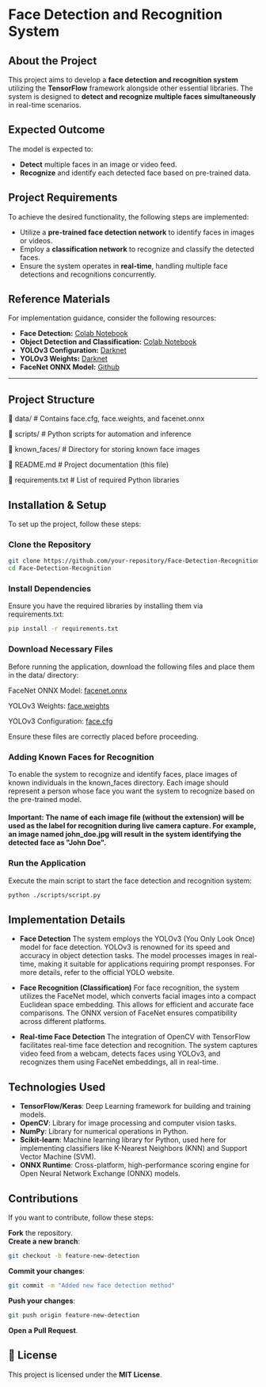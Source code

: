 # Face Detection and Recognition System

## **About the Project**
This project aims to develop a **face detection and recognition system** utilizing the **TensorFlow** framework alongside other essential libraries. The system is designed to **detect and recognize multiple faces simultaneously** in real-time scenarios.

## **Expected Outcome**
The model is expected to:
- **Detect** multiple faces in an image or video feed.
- **Recognize** and identify each detected face based on pre-trained data.

## **Project Requirements**
To achieve the desired functionality, the following steps are implemented:

- Utilize a **pre-trained face detection network** to identify faces in images or videos.
- Employ a **classification network** to recognize and classify the detected faces.
- Ensure the system operates in **real-time**, handling multiple face detections and recognitions concurrently.

## **Reference Materials**
For implementation guidance, consider the following resources:

- **Face Detection:** [Colab Notebook](https://colab.research.google.com/drive/1QnC7lV7oVFk5OZCm75fqbLAfD9qBy9bw?usp=sharing)
- **Object Detection and Classification:** [Colab Notebook](https://colab.research.google.com/drive/1xdjyBiY75MAVRSjgmiqI7pbRLn58VrbE?usp=sharing)
- **YOLOv3 Configuration:** [Darknet](https://raw.githubusercontent.com/pjreddie/darknet/master/cfg/yolov3.cfg)
- **YOLOv3 Weights:** [Darknet](https://pjreddie.com/media/files/yolov3.weights)
- **FaceNet ONNX Model:** [Github](https://github.com/9bd0f0ac-4525-47ac-880a-0366f82f77b9)

---

## **Project Structure**


📁 data/               # Contains face.cfg, face.weights, and facenet.onnx

📁 scripts/            # Python scripts for automation and inference

📁 known_faces/        # Directory for storing known face images

📄 README.md           # Project documentation (this file)

📄 requirements.txt    # List of required Python libraries

## **Installation & Setup**
To set up the project, follow these steps:

### **Clone the Repository**

```bash
git clone https://github.com/your-repository/Face-Detection-Recognition.git
cd Face-Detection-Recognition
```

### **Install Dependencies**
Ensure you have the required libraries by installing them via requirements.txt:

```bash
pip install -r requirements.txt
```

### **Download Necessary Files**
Before running the application, download the following files and place them in the data/ directory:

FaceNet ONNX Model: [facenet.onnx](https://drive.google.com/file/d/17uuOJu_vSXu6rYm6C4IUUzi0ORv5XBP1/view?usp=sharing)

YOLOv3 Weights: [face.weights](https://drive.google.com/file/d/1F5JgoL2a6P_EUCZLcV9xP_vckLcJILqn/view?usp=sharing)

YOLOv3 Configuration: [face.cfg](https://drive.google.com/file/d/19Ryii_Y8N7NTdiV0QwJsaru41PF-JhGv/view?usp=sharing)

Ensure these files are correctly placed before proceeding.

### **Adding Known Faces for Recognition**
To enable the system to recognize and identify faces, place images of known individuals in the known_faces directory. Each image should represent a person whose face you want the system to recognize based on the pre-trained model.

#### **Important**: The name of each image file (without the extension) will be used as the label for recognition during live camera capture. For example, an image named john_doe.jpg will result in the system identifying the detected face as "John Doe". 

### **Run the Application**
Execute the main script to start the face detection and recognition system:

```bash
python ./scripts/script.py
```

## **Implementation Details**

- **Face Detection**
The system employs the YOLOv3 (You Only Look Once) model for face detection. YOLOv3 is renowned for its speed and accuracy in object detection tasks. The model processes images in real-time, making it suitable for applications requiring prompt responses. For more details, refer to the official YOLO website.

- **Face Recognition (Classification)**
For face recognition, the system utilizes the FaceNet model, which converts facial images into a compact Euclidean space embedding. This allows for efficient and accurate face comparisons. The ONNX version of FaceNet ensures compatibility across different platforms.

- **Real-time Face Detection**
The integration of OpenCV with TensorFlow facilitates real-time face detection and recognition. The system captures video feed from a webcam, detects faces using YOLOv3, and recognizes them using FaceNet embeddings, all in real-time.

## **Technologies Used**
- **TensorFlow/Keras**: Deep Learning framework for building and training models.
- **OpenCV**: Library for image processing and computer vision tasks.
- **NumPy**: Library for numerical operations in Python.
- **Scikit-learn**: Machine learning library for Python, used here for implementing classifiers like K-Nearest Neighbors (KNN) and Support Vector Machine (SVM).
- **ONNX Runtime**: Cross-platform, high-performance scoring engine for Open Neural Network Exchange (ONNX) models.

## **Contributions**
If you want to contribute, follow these steps:

**Fork** the repository.  
**Create a new branch**:
```bash
git checkout -b feature-new-detection
```
**Commit your changes**:
```bash
git commit -m "Added new face detection method"
```
**Push your changes**:
```bash
git push origin feature-new-detection
```
**Open a Pull Request**.

## **📜 License**
This project is licensed under the **MIT License**.
